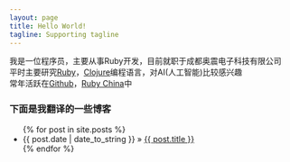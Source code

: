 ```yaml
---
layout: page
title: Hello World!
tagline: Supporting tagline
---
```


我是一位程序员，主要从事Ruby开发，目前就职于成都奥震电子科技有限公司  
平时主要研究[Ruby](https://www.ruby-lang.org/)，[Clojure](http://clojure.org/)编程语言，对AI(人工智能)比较感兴趣  
常年活跃在[Github](https://github.com/)，[Ruby China](http://ruby-china.org/)中  

### 下面是我翻译的一些博客
<ul class="posts">
  {% for post in site.posts %}
    <li><span>{{ post.date | date_to_string }}</span> &raquo; <a href="{{ BASE_PATH }}{{ post.url }}">{{ post.title }}</a></li>
  {% endfor %}
</ul>
